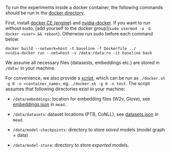 To run the experiments inside a docker container, the following commands should be run in the [docker directory](../docker).

First, install [docker CE (engine)](https://docs.docker.com/install/linux/docker-ce/ubuntu/) and [nvidia-docker](https://github.com/NVIDIA/nvidia-docker).  If you want to run without sudo, [add yourself to the docker group](`sudo usermod -a -G docker <user> && reboot`).  Otherwise run sudo before each command below:

```
docker build --network=host -t baseline -f Dockerfile ../
nvidia-docker run --net=host -v /data:/data:ro -it baseline bash
```


We assume all necessary files (datasests, embeddings etc.) are stored in `/data/` in your machine.

For convenience, we also provide a [script](../docker/docker.sh), which can be run as `./docker.sh -g 0 -n <container_name>`, eg. `./docker.sh -g 0 -n test`. The script assumes that following directories exist in your machine:


- `/data/embeddings`: location for embedding files (W2v, Glove), see [embeddings.json](../python/mead/config/embeddings.json) in `mead`.  

- `/data/datasets`: dataset locations (PTB, CoNLL), see [datasets.json](../python/mead/config/datasets.json) in `mead`.

- `/data/model-checkpoints`: directory to store _saved_ models (model graph + data)   

- `/data/model-store`: directory to store _exported_ models.    

